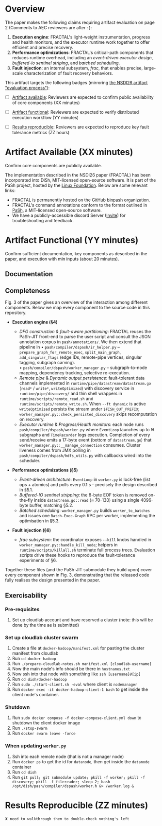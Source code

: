 # Overview  
The paper makes the following claims requiring artifact evaluation on page 2 (Comments to AEC reviewers are after `:`):  

1. **Execution engine**:  FRACTAL's light-weight instrumentation, progress and health monitors, and the executor runtime work together to offer efficient and precise recovery.  
2. **Performance optimizations**: FRACTAL's critical-path components that reduces runtime overhead, including an *event-driven executor design*, *buffered-io sentinel striping*, and *batched scheduling*.  
3. **Fault injection**:  an internal subsystem, *frac*, that enables precise, large-scale characterization of fault recovery behaviors.  
 

This artifact targets the following badges (mirroring [the NSDI26 artifact "evaluation process"](https://www.usenix.org/conference/nsdi26/call-for-artifacts)):  

* [ ] [Artifact available](#artifact-available): Reviewers are expected to confirm public availability of core components (XX minutes)  
* [ ] [Artifact functional](#artifact-functional): Reviewers are expected to verify distributed execution workflow (YY minutes)  
* [ ] [Results reproducible](#results-reproducible): Reviewers are expected to reproduce key fault tolerance metrics (ZZ hours)  
 

<a id="artifact-available"></a>  
# Artifact Available (XX minutes)  
Confirm core components are publicly available.  
 
The implementation described in the NSDI26 paper (FRACTAL) has been incorporated into DiSh, MIT-licensed open-source software. It is part of the PaSh project, hosted by the [Linux Foundation](https://www.linuxfoundation.org/press/press-release/linux-foundation-to-host-the-pash-project-accelerating-shell-scripting-with-automated-parallelization-for-industrial-use-cases). Below are some relevant links:  

- FRACTAL is permanently hosted on the GitHub [binpash](https://github.com/binpash/) organization.  
- FRACTAL's command annotations conform to the format outlined in [PaSh](https://github.com/binpash/pash), a MIT-licensed open-source software.  
- We have a publicly-accessible discord Server ([Invite](http://join.binpa.sh/)) for troubleshooting and feedback.  
 
 

<a id="artifact-functional"></a>  
# Artifact Functional (YY minutes)  

Confirm sufficient documentation, key components as described in the paper, and execution with min inputs (about 20 minutes).  

## Documentation

## Completeness
Fig. 3 of the paper gives an overview of the interaction among different components. Below we map every component to the source code in this repository.

- **Execution engine (§4)**
  - *DFG construction & fault-aware partitioning*: FRACTAL reuses the PaSh-JIT front-end to parse the user script and consult the JSON annotation corpus in `pash/annotations/`.  We then extend that pipeline in
    • `pash/compiler/dspash/ir_helper.py` – `prepare_graph_for_remote_exec`, `split_main_graph`, `add_singular_flags` (edge IDs, remote-pipe vertices, singular tagging, subgraph carving).  
    • `pash/compiler/dspash/worker_manager.py` – subgraph-to-node mapping, dependency tracking, selective re-execution.
  - *Remote pipe* & *Dynamic output persistence*: fault-tolerant data channels implemented in `runtime/pipe/datastream/datastream.go` (`read*` / `write*`, `writeOptimized`) with discovery service in `runtime/pipe/discovery/` and thin shell wrappers in `runtime/scripts/remote_read.sh` and `runtime/scripts/remote_write.sh`.  When `--ft dynamic` is active `writeOptimized` persists the stream under `$FISH_OUT_PREFIX`; `worker_manager.py::check_persisted_discovery` skips recomputation on recovery.
  - *Executor runtime* & *Progress/Health monitors*: each node runs `pash/compiler/dspash/worker.py` where `EventLoop` launches up to *N* subgraphs and `TimeRecorder` logs execution.  Completion of every send/receive emits a 17-byte event (bottom of `datastream.go`) that `worker_manager.py::__manage_connection` consumes.  Cluster liveness comes from JMX polling in `pash/compiler/dspash/hdfs_utils.py` with callbacks wired into the scheduler.

- **Performance optimizations (§5)**
  - *Event-driven architecture*: `EventLoop` in `worker.py` is lock-free (list ops + atomics) and polls every 0.1 s – precisely the design described in §5.1.
  - *Buffered-IO sentinel stripping*: the 8-byte EOF token is removed on-the-fly inside `datastream.go::read` (≈ 70-130) using a single 4096-byte buffer, matching §5.2.
  - *Batched scheduling*: `worker_manager.py` builds `worker_to_batches` and issues one `Batch-Exec-Graph` RPC per worker, implementing the optimisation in §5.3.

- **Fault injection (§6)**
  - *frac subsystem*: the coordinator exposes `--kill` knobs handled in `worker_manager.py::handle_kill_node`; helpers in `runtime/scripts/killall.sh` terminate full process trees.  Evaluation scripts drive these hooks to reproduce the fault-tolerance experiments of §6.

Together these files (and the PaSh-JIT submodule they build upon) cover every component shown in Fig. 3, demonstrating that the released code fully realises the design presented in the paper.

## Exercisability
### Pre-requisites
1. Set up cloudlab account and have reserved a cluster (note: this will be done by the time ae is submitted)

### Set up cloudlab cluster swarm
1. Create a file at `docker-hadoop/manifest.xml` for pasting the cluster manifest from cloudlab
2. Run `cd docker-hadoop`
3. Run `./prepare-cloudlab-notes.sh manifest.xml [cloudlab-username]`
4. Now the main node's info should be there in `hostnames.txt`
5. Now ssh into that node with something like `ssh [username]@[ip]`
6. Run `cd dish/docker-hadoop`
7. Run `sudo ./start-client.sh -eval` where client is `nodemanager`
8. Run `docker exec -it docker-hadoop-client-1 bash` to get inside the client node's container.

### Shutdown
1. Run `sudo docker compose -f docker-compose-client.yml down` to shutdown the client docker image
2. Run `./stop-swarm`
3. Run `docker swarm leave -force`



### When updating `worker.py`
1. Ssh into each remote node (that is not a manager node)
2. Run `docker ps` to get the id for `datanode`, then get inside the `datanode` container
3. Run `cd dish`
4. Run `git pull; git submodule update; pkill -f worker; pkill -f discovery; pkill -f filereader; sleep 2; bash /opt/dish/pash/compiler/dspash/worker.h &> /worker.log &`


 

<a id="results-reproducible"></a>  

# Results Reproducible (ZZ minutes)

    ⏳ need to walkthrough them to double-check nothing's left
